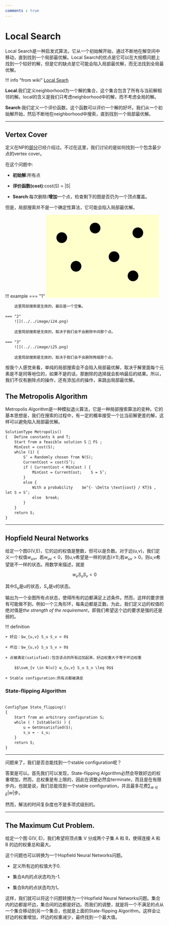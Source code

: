 ```yaml
---
comments : true
---
```


# Local Search

Local Search是一种启发式算法，它从一个初始解开始，通过不断地在解空间中移动，直到找到一个局部最优解。Local Search的优点是它可以在大规模问题上找到一个较好的解，但是它的缺点是它可能会陷入局部最优解，而无法找到全局最优解。

!!! info "from wiki"
    [Local Searh](https://zh.wikipedia.org/wiki/%E5%B1%80%E9%83%A8%E6%90%9C%E7%B4%A2)

**Local**:我们定义neighborhood为一个解的集合，这个集合包含了所有与当前解相邻的解。local的含义是我们只考虑neighborhood中的解，而不考虑全局的解。

**Search**:我们定义一个评价函数，这个函数可以评价一个解的好坏。我们从一个初始解开始，然后不断地在neighborhood中搜索，直到找到一个局部最优解。



---



## Vertex Cover

定义在NP的[部分](../ADS/np.md/#vertex-cover-problem)已经介绍过。不过在这里，我们讨论的是如何找到一个包含最少点的vertex cover。

在这个问题中:

+ **初始解**:所有点

+ **评价函数(cost)**:cost(S) = |S|

+ **Search**:每次删除/**增加**一个点，检查剩下的图是否仍为一个顶点覆盖。

但是，局部搜索并不是一个确定性算法，它可能会陷入局部最优解。

!!! example
    === "1"
        ![](../../image/i23.png)

        这里局部搜索是生效的，最后是一个空集。

    === "2"
        ![](../../image/i24.png)

        这里局部搜索是无效的，取决于我们会不会删除中间那个点。

    === "3"
        ![](../../image/i25.png)

        这里局部搜索是无效的，取决于我们会不会删除两端那个点。

按我个人感觉来看，单纯的局部搜索会不会陷入局部最优解，取决于解里面每个元素是不是同等地位的，如果不是的话，那删除的选择就会影响最后的结果。所以，我们不仅有删除点的操作，还有添加点的操作，来跳出局部最优解。

## The Metropolis Algorithm

Metropolis Algorithm是一种模拟退火算法，它是一种局部搜索算法的变种。它的基本思想是，我们在搜索的过程中，有一定的概率接受一个比当前解更差的解，这样可以避免陷入局部最优解。

``` plaintext title="伪代码 from PPT"
SolutionType Metropolis()
{   Define constants k and T;
    Start from a feasible solution S  FS ;
    MinCost = cost(S);
    while (1) {
        S’ = Randomly chosen from N(S); 
        CurrentCost = cost(S’);
        if ( CurrentCost < MinCost ) {
            MinCost = CurrentCost;    S = S’;
        }
        else {
            With a probability    $e^{- \Delta \text{cost} / KT}$ , let S = S’;
            else  break;
        }
    }
    return S;
}
```

---


## Hopfield Neural Networks

给定一个图G(V,E)，它的边的权值是整数，但可以是负数。对于边(u,v)，我们定义一个权值$w_{uv}$。若$w_{uv} < 0$，则u,v希望是一样的状态($\pm 1$);若$w_{uv} > 0$，则u,v希望是不一样的状态。用数学来描述，就是

$$
w_e S_u S_v < 0
$$

其中$S_u$是u的状态，$S_v$是v的状态。

输出为一个全图所有点状态，使得所有的边都满足上述条件。然而，这样的要求很有可能做不到，例如一个三角形环，每条边都是正数。为此，我们定义边的权值的绝对值是*the strength of the requirement*，即我们希望这个边的要求是强的还是弱的。

!!! definition
    
    + 好边：$w_{u,v} S_u S_v < 0$

    + 坏边：$w_{u,v} S_u S_v > 0$

    + 点被满足(satisfied):包含该点的所有边加起来，好边权重大于等于坏边权重

        $$\sum_{v \in N(u)} w_{u,v} S_u S_v \leq 0$$

    + Stable configuration:所有点都被满足

### State-flipping Algorithm

``` plaintext title="伪代码 from PPT"

ConfigType State_flipping()
{
    Start from an arbitrary configuration S;
    while ( ! IsStable(S) ) {
        u = GetUnsatisfied(S);
        s_u = - s_u;
    }
    return S;
}
```

---

问题来了，我们是否总能找到一个stable configuration呢？

答案是可以。首先我们可以发现，State-flipping Algorithm必然会导致好边的权重增加，然而，总权重是有上限的，因此在调整必然会terminate，而且是在有限步内，也就是说，我们总能找到一个stable configuration，并且最多花费$\sum_{w \in E} |w|$步。

然而，解法的时间复杂度也不是多项式级别的。

---

## The Maximum Cut Problem.

给定一个图 G(V, E)，我们希望将顶点集 V 分成两个子集 A 和 B，使得连接 A 和 B 的边的权重总和最大。

这个问题也可以转换为一个Hopfield Neural Networks问题。

+ 定义所有边的权值大于0.

+ 集合A内的点状态均为-1.

+ 集合B内的点状态均为1。

这样，我们就可以将这个问题转换为一个Hopfield Neural Networks问题。集合内的边都是坏边，集合间的边都是好边。而我们的调整，就是将一个不满足的点从一个集合移动到另一个集合，也就是上面的State-flipping Algorithm。这样会让好边的权重增加，坏边的权重减少，最终找到一个最大值。
